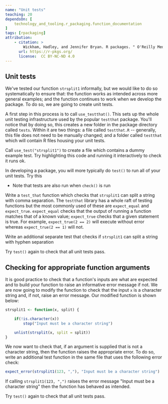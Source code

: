 ```yaml
---
name: "Unit tests"
teaching: 20
dependsOn: [
	technology_and_tooling.r_packaging.function_documentation
]
tags: [rpackaging]
attribution:
    - citation: >
        Wickham, Hadley, and Jennifer Bryan. R packages. " O'Reilly Media, Inc.", 2023.
      url: https://r-pkgs.org/
      license:  CC BY-NC-ND 4.0
---
```


## Unit tests

We've tested our function `strsplit1` informally, but we would like to do so systematically to ensure that: the function works as intended across more general examples; and the function continues to work when we develop the package. To do so, we are going to create unit tests.

A first step in this process is to call `use_testthat()`. This sets up the whole unit testing infrastructure used by the popular `testthat` package. You'll notice that by doing so, this creates a new folder in the package directory called `tests`. Within it are two things: a file called `testthat.R` -- generally, this file does not need to be manually changed; and a folder called `testthat` which will contain R files housing your unit tests.

Call `use_test("strsplit1")` to create a file which contains a dummy example test. Try highlighting this code and running it interactively to check it runs ok.

In developing a package, you will more typically do `test()` to run all of your unit tests. Try this
   - Note that tests are also run when `check()` is run

Write a `test_that` function which checks that `strsplit1` can split a string with comma separation. The `testthat` library has a whole raft of testing functions but the most commonly used of these are `expect_equal` and `expect_true`. `expect_equal` checks that the output of running a function matches that of a known value; `expect_true` checks that a given statement is true. For example, `expect_true(2 == 2)` will execute without error whereas `expect_true(2 == 1)` will not.

Write an additional separate test that checks if `strsplit1` can split a string with hyphen separation

Try `test()` again to check that all unit tests pass.

## Checking for appropriate function arguments

It is good practice to check that a function's inputs are what are expected and to build your function to raise an informative error message if not. We are now going to modify the function to check that the input `x` is a character string and, if not, raise an error message. Our modified function is shown below:

```R
strsplit1 <- function(x, split) {

	if(!is.character(x))
		stop("Input must be a character string")

	unlist(strsplit(x, split = split))
}
```

We now want to check that, if an argument is supplied that is not a character string, then the function raises the appropriate error. To do so, write an additional test function in the same file that uses the following error check:

```R
expect_error(strsplit1(123, ","), "Input must be a character string")
```

If calling `strsplit1(123, ",")` raises the error message "Input must be a character string" then the function has behaved as intended.

Try `test()` again to check that all unit tests pass.
